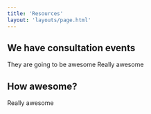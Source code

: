 ```yaml
---
title: 'Resources'
layout: 'layouts/page.html'
---
```


## We have consultation events
They are going to be awesome
Really awesome
## How awesome?
Really awesome
